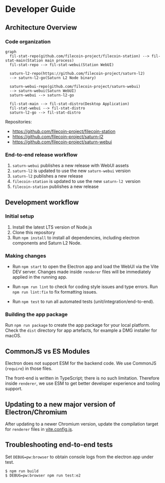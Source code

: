 # Developer Guide

## Architecture Overview

### Code organization

```mermaid
graph
  fil-stat-repo(github.com/filecoin-project/filecoin-station) --> fil-stat-main(Station main process)
  fil-stat-repo --> fil-stat-webui(Station WebUI)

  saturn-l2-repo(https://github.com/filecoin-project/saturn-l2)
  --> saturn-l2-go(Saturn L2 Node binary)

  saturn-webui-repo(github.com/filecoin-project/saturn-webui)
  --> saturn-webui(Saturn WebUI)
  saturn-webui --> saturn-l2-go

  fil-stat-main --> fil-stat-distro(Desktop Application)
  fil-stat-webui --> fil-stat-distro
  saturn-l2-go --> fil-stat-distro
```

Repositories:

- https://github.com/filecoin-project/filecoin-station
- https://github.com/filecoin-project/saturn-l2
- https://github.com/filecoin-project/saturn-webui

### End-to-end release workflow

1. `saturn-webui` publishes a new release with WebUI assets
2. `saturn-l2` is updated to use the new `saturn-webui` version
3. `saturn-l2` publishes a new release
4. `filecoin-station` is updated to use the new `saturn-l2 `version
5. `filecoin-station` publishes a new release

## Development workflow

### Initial setup

1. Install the latest LTS version of Node.js
2. Clone this repository
3. Run `npm install` to install all dependencies, including electron components
   and Saturn L2 Node.

### Making changes

- Run `npm start` to open the Electron app and load the WebUI via the Vite DEV
  server. Changes made inside `renderer` files will be immediately applied in
  the running app.

- Run `npm run lint` to check for coding style issues and type errors. Run
  `npm run lint:fix` to fix formatting issues.

- Run `npm test` to run all automated tests (unit/integration/end-to-end).

### Building the app package

Run `npm run package` to create the app package for your local platform. Check
the `dist` directory for app artefacts, for example a DMG installer for macOS.

## CommonJS vs ES Modules

Electron does not support ESM for the backend code. We use CommonJS (`require`)
in those files.

The front-end is written in TypeScript; there is no such limitation. Therefore
inside `renderer`, we use ESM to get better developer experience and tooling
support.

## Updating to a new major version of Electron/Chromium

After updating to a newer Chromium version, update the compilation target for
`renderer` files in [vite.config.js](./../vite.config.js).

## Troubleshooting end-to-end tests

Set `DEBUG=pw:browser` to obtain console logs from the electron app under test.

```shell
$ npm run build
$ DEBUG=pw:browser npm run test:e2
```
